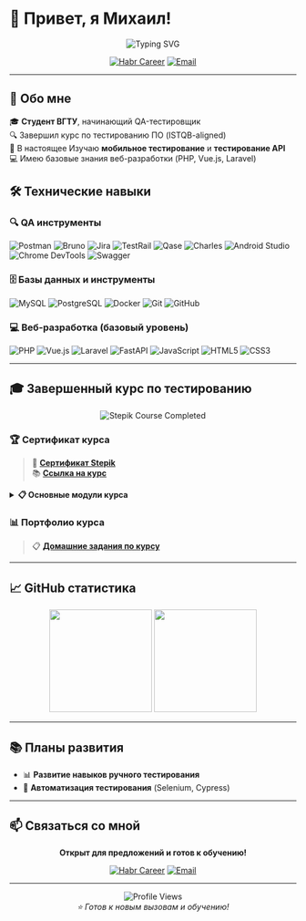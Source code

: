 # 👋 Привет, я Михаил!

<div align="center">
  <img src="https://readme-typing-svg.herokuapp.com?font=Fira+Code&pause=1000&color=4A90E2&center=true&vCenter=true&width=750&lines=Инженер+по+ручному+тестированию+•+Стажёр+(Intern)" alt="Typing SVG" />
</div>

<div align="center">
  
[![Habr Career](https://img.shields.io/badge/Habr_Career-4A90E2?style=for-the-badge&logo=habr&logoColor=white)](https://career.habr.com/s1kko)
[![Email](https://img.shields.io/badge/Email-0066CC?style=for-the-badge&logo=gmail&logoColor=white)](mailto:r.melo2015@yandex.ru)

</div>

---

## 🎯 Обо мне

🎓 **Студент ВГТУ**, начинающий QA-тестировщик  
🔍 Завершил курс по тестированию ПО (ISTQB-aligned)  
📱  В настоящее Изучаю **мобильное тестирование** и **тестирование API**  
💻 Имею базовые знания веб-разработки (PHP, Vue.js, Laravel)  

## 🛠️ Технические навыки

### 🔍 QA инструменты
![Postman](https://img.shields.io/badge/Postman-4A90E2?style=for-the-badge&logo=postman&logoColor=white)
![Bruno](https://img.shields.io/badge/Bruno-0066CC?style=for-the-badge&logo=bruno&logoColor=white)
![Jira](https://img.shields.io/badge/Jira-4A90E2?style=for-the-badge&logo=jira&logoColor=white)
![TestRail](https://img.shields.io/badge/TestRail-0066CC?style=for-the-badge&logo=testrail&logoColor=white)
![Qase](https://img.shields.io/badge/Qase-4A90E2?style=for-the-badge&logo=qase&logoColor=white)
![Charles](https://img.shields.io/badge/Charles-0066CC?style=for-the-badge&logo=charles&logoColor=white)
![Android Studio](https://img.shields.io/badge/Android%20Studio-4A90E2?style=for-the-badge&logo=android-studio&logoColor=white)
![Chrome DevTools](https://img.shields.io/badge/Chrome_DevTools-0066CC?style=for-the-badge&logo=googlechrome&logoColor=white)
![Swagger](https://img.shields.io/badge/Swagger-4A90E2?style=for-the-badge&logo=swagger&logoColor=white)

### 🗄️ Базы данных и инструменты
![MySQL](https://img.shields.io/badge/MySQL-0066CC?style=for-the-badge&logo=mysql&logoColor=white)
![PostgreSQL](https://img.shields.io/badge/PostgreSQL-4A90E2?style=for-the-badge&logo=postgresql&logoColor=white)
![Docker](https://img.shields.io/badge/Docker-0066CC?style=for-the-badge&logo=docker&logoColor=white)
![Git](https://img.shields.io/badge/Git-4A90E2?style=for-the-badge&logo=git&logoColor=white)
![GitHub](https://img.shields.io/badge/GitHub-0066CC?style=for-the-badge&logo=github&logoColor=white)

### 💻 Веб-разработка (базовый уровень)
![PHP](https://img.shields.io/badge/PHP-87CEEB?style=for-the-badge&logo=php&logoColor=white)
![Vue.js](https://img.shields.io/badge/Vue.js-B0E0E6?style=for-the-badge&logo=vuedotjs&logoColor=4FC08D)
![Laravel](https://img.shields.io/badge/Laravel-87CEEB?style=for-the-badge&logo=laravel&logoColor=white)
![FastAPI](https://img.shields.io/badge/FastAPI-B0E0E6?style=for-the-badge&logo=fastapi&logoColor=white)
![JavaScript](https://img.shields.io/badge/JavaScript-87CEEB?style=for-the-badge&logo=javascript&logoColor=F7DF1E)
![HTML5](https://img.shields.io/badge/HTML5-B0E0E6?style=for-the-badge&logo=html5&logoColor=E34F26)
![CSS3](https://img.shields.io/badge/CSS3-87CEEB?style=for-the-badge&logo=css3&logoColor=1572B6)

---

## 🎓 Завершенный курс по тестированию

<div align="center">
  <img src="https://img.shields.io/badge/Stepik-Курс_завершен-4A90E2?style=for-the-badge&logo=stepik&logoColor=white" alt="Stepik Course Completed"/>
</div>

### 🏆 Сертификат курса

> 📜 **[Сертификат Stepik](https://stepik.org/cert/2944177)**  
> 📚 **[Ссылка на курс](https://stepik.org/course/245575)**

<details>
<summary><b>📋 Основные модули курса</b></summary>

- **Теория тестирования** (ISTQB)
- **Тест-дизайн** и техники проектирования тестов
- **Тестовая документация** (Тест-кейсы, чек-листы, баг-репорты)
- **Тестирование веб-приложений** и работа с DevTools
- **API тестирование** с Postman (REST/SOAP)
- **Мобильное тестирование** Android/iOS
- **Работа с базами данных** (SQL, MySQL, PostgreSQL)
- **Git/GitHub** для контроля версий

</details>

### 📊 Портфолио курса

> 📋 **[Домашние задания по курсу](https://drive.google.com/drive/folders/1ruW3xBJsAxqJDI-01PkLiIqKk1j0hGxP?usp=sharing)**

---

## 📈 GitHub статистика

<div align="center">
  <img height="180em" src="https://github-readme-stats.vercel.app/api?username=yourusername&show_icons=true&theme=blue-green&include_all_commits=true&count_private=true"/>
  <img height="180em" src="https://github-readme-stats.vercel.app/api/top-langs/?username=yourusername&layout=compact&langs_count=7&theme=blue-green"/>
</div>

---

## 📚 Планы развития

- 📊 **Развитие навыков ручного тестирования**
- 🤖 **Автоматизация тестирования** (Selenium, Cypress)

---

## 📫 Связаться со мной

<div align="center">

**Открыт для предложений и готов к обучению!**

[![Habr Career](https://img.shields.io/badge/Habr_Career-4A90E2?style=for-the-badge&logo=habr&logoColor=white)](https://career.habr.com/s1kko)
[![Email](https://img.shields.io/badge/Email-0066CC?style=for-the-badge&logo=gmail&logoColor=white)](mailto:r.melo2015@yandex.ru)

</div>

---

<div align="center">
  <img src="https://komarev.com/ghpvc/?username=yourusername&label=Просмотры%20профиля&color=4A90E2&style=flat" alt="Profile Views" />
</div>

<div align="center">
  <i>⭐️ Готов к новым вызовам и обучению!</i>
</div>
